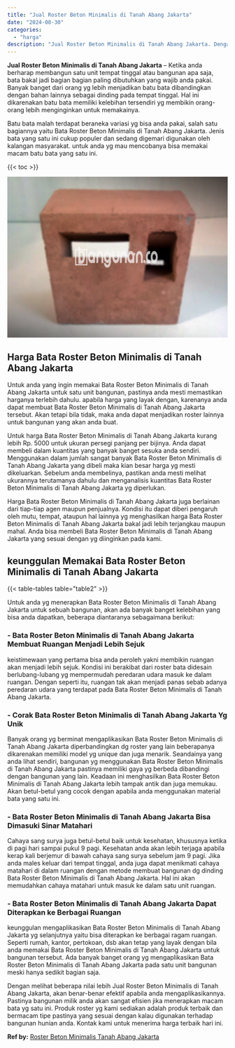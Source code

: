 ```yaml
---
title: "Jual Roster Beton Minimalis di Tanah Abang Jakarta"
date: "2024-08-30"
categories: 
  - "harga"
description: "Jual Roster Beton Minimalis di Tanah Abang Jakarta. Dengan melihat beberapa nilai lebih Jual Roster Beton Minimalis di Tanah Abang Jakarta, akan benar-benar..."
---
```


**Jual Roster Beton Minimalis di Tanah Abang Jakarta** – Ketika anda berharap membangun satu unit tempat tinggal atau bangunan apa saja, bata bakal jadi bagian bagian paling dibutuhkan yang wajib anda pakai. Banyak banget dari orang yg lebih menjadikan batu bata dibandingkan dengan bahan lainnya sebagai dinding pada tempat tinggal. Hal ini dikarenakan batu bata memiliki kelebihan tersendiri yg membikin orang-orang lebih menginginkan untuk memakainya.

Batu bata malah terdapat beraneka variasi yg bisa anda pakai, salah satu bagiannya yaitu Bata Roster Beton Minimalis di Tanah Abang Jakarta. Jenis bata yang satu ini cukup populer dan sedang digemari digunakan oleh kalangan masyarakat. untuk anda yg mau mencobanya bisa memakai macam batu bata yang satu ini.

{{< toc >}}

![Jual Roster Beton Minimalis di Tanah Abang Jakarta](/images/bata-roster-minimalis-32.png)

## Harga Bata Roster Beton Minimalis di Tanah Abang Jakarta

Untuk anda yang ingin memakai Bata Roster Beton Minimalis di Tanah Abang Jakarta untuk satu unit bangunan, pastinya anda mesti memastikan harganya terlebih dahulu. apabila harga yang layak dengan, karenanya anda dapat membuat Bata Roster Beton Minimalis di Tanah Abang Jakarta tersebut. Akan tetapi bila tidak, maka anda dapat menjadikan roster lainnya untuk bangunan yang akan anda buat.

Untuk harga Bata Roster Beton Minimalis di Tanah Abang Jakarta kurang lebih Rp. 5000 untuk ukuran persegi panjang per bijinya. Anda dapat membeli dalam kuantitas yang banyak banget sesuka anda sendiri. Menggunakan dalam jumlah sangat banyak Bata Roster Beton Minimalis di Tanah Abang Jakarta yang dibeli maka kian besar harga yg mesti dikeluarkan. Sebelum anda membelinya, pastikan anda mesti melihat ukurannya terutamanya dahulu dan menganalisis kuantitas Bata Roster Beton Minimalis di Tanah Abang Jakarta yg diperlukan.

Harga Bata Roster Beton Minimalis di Tanah Abang Jakarta juga berlainan dari tiap-tiap agen maupun penjualnya. Kondisi itu dapat diberi pengaruh oleh mutu, tempat, ataupun hal lainnya yg menghasilkan harga Bata Roster Beton Minimalis di Tanah Abang Jakarta bakal jadi lebih terjangkau maupun mahal. Anda bisa membeli Bata Roster Beton Minimalis di Tanah Abang Jakarta yang sesuai dengan yg diinginkan pada kami.

## keunggulan Memakai Bata Roster Beton Minimalis di Tanah Abang Jakarta

{{< table-tables table="table2" >}}

Untuk anda yg menerapkan Bata Roster Beton Minimalis di Tanah Abang Jakarta untuk sebuah bangunan, akan ada banyak banget kelebihan yang bisa anda dapatkan, beberapa diantaranya sebagaimana berikut:

### \- Bata Roster Beton Minimalis di Tanah Abang Jakarta Membuat Ruangan Menjadi Lebih Sejuk

keistimewaan yang pertama bisa anda peroleh yakni membikin ruangan akan menjadi lebih sejuk. Kondisi ini berakibat dari roster bata didesain berlubang-lubang yg mempermudah peredaran udara masuk ke dalam ruangan. Dengan seperti itu, ruangan tak akan menjadi panas sebab adanya peredaran udara yang terdapat pada Bata Roster Beton Minimalis di Tanah Abang Jakarta.

### \- Corak Bata Roster Beton Minimalis di Tanah Abang Jakarta Yg Unik

Banyak orang yg berminat mengaplikasikan Bata Roster Beton Minimalis di Tanah Abang Jakarta diperbandingkan dg roster yang lain beberapanya dikarenakan memiliki model yg unique dan juga menarik. Seandainya yang anda lihat sendiri, bangunan yg menggunakan Bata Roster Beton Minimalis di Tanah Abang Jakarta pastinya memiliki gaya yg berbeda dibandingi dengan bangunan yang lain. Keadaan ini menghasilkan Bata Roster Beton Minimalis di Tanah Abang Jakarta lebih tampak antik dan juga memukau. Akan betul-betul yang cocok dengan apabila anda menggunakan material bata yang satu ini.

### \- Bata Roster Beton Minimalis di Tanah Abang Jakarta Bisa Dimasuki Sinar Matahari

Cahaya sang surya juga betul-betul baik untuk kesehatan, khususnya ketika di pagi hari sampai pukul 9 pagi. Kesehatan anda akan lebih terjaga apabila kerap kali berjemur di bawah cahaya sang surya sebelum jam 9 pagi. Jika anda males keluar dari tempat tinggal, anda juga dapat menikmati cahaya matahari di dalam ruangan dengan metode membuat bangunan dg dinding Bata Roster Beton Minimalis di Tanah Abang Jakarta. Hal ini akan memudahkan cahaya matahari untuk masuk ke dalam satu unit ruangan.

### \- Bata Roster Beton Minimalis di Tanah Abang Jakarta Dapat Diterapkan ke Berbagai Ruangan

keunggulan mengaplikasikan Bata Roster Beton Minimalis di Tanah Abang Jakarta yg selanjutnya yaitu bisa diterapkan ke berbagai ragam ruangan. Seperti rumah, kantor, pertokoan, dsb akan tetap yang layak dengan bila anda memakai Bata Roster Beton Minimalis di Tanah Abang Jakarta untuk bangunan tersebut. Ada banyak banget orang yg mengaplikasikan Bata Roster Beton Minimalis di Tanah Abang Jakarta pada satu unit bangunan meski hanya sedikit bagian saja.

Dengan melihat beberapa nilai lebih Jual Roster Beton Minimalis di Tanah Abang Jakarta, akan benar-benar efektif apabila anda mengaplikasikannya. Pastinya bangunan milik anda akan sangat efisien jika menerapkan macam bata yg satu ini. Produk roster yg kami sediakan adalah produk terbaik dan bermacam tipe pastinya yang sesuai dengan kalau digunakan terhadap bangunan hunian anda. Kontak kami untuk menerima harga terbaik hari ini.

**Ref by:** [Roster Beton Minimalis Tanah Abang Jakarta](https://id.wikipedia.org/wiki/Roster)
